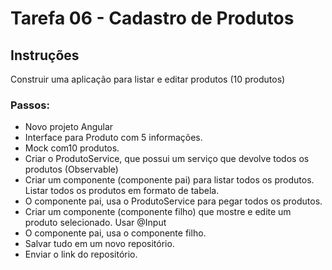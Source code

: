 <h1>Tarefa 06 - Cadastro de Produtos</h1>

<h2>Instruções</h2>

Construir uma aplicação para listar e editar produtos (10 produtos)


<h3>Passos:</h3>
<ul>
<li>Novo projeto Angular</li>
<li>Interface para Produto com 5 informações.</li>
<li>Mock com10 produtos.</li>
<li>Criar o ProdutoService, que possui um serviço que devolve todos os produtos (Observable)</li>
<li>Criar um componente (componente pai) para listar todos os produtos. Listar todos os produtos em formato de tabela.</li>
<li>O componente pai, usa o ProdutoService para pegar todos os produtos.</li>
<li>Criar um componente (componente filho) que mostre e edite um produto selecionado. Usar @Input</li>
<li>O componente pai, usa o componente filho.</li>
<li>Salvar tudo em um novo repositório.</li>
<li>Enviar o link do repositório.</li>
</ul>